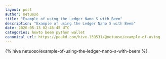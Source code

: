 ```yaml
---
layout: post
author: netuoso
title: "Example of using the Ledger Nano S with Beem"
description: "Example of using the Ledger Nano S with Beem"
date: 2020-05-13 02:46:45 UTC
categories: howto beem python wallet
canonical_url: https://peakd.com/hive-139531/@netuoso/example-of-using-the-ledger-nano-s-with-beem
---
```

{% hive netuoso/example-of-using-the-ledger-nano-s-with-beem %}
